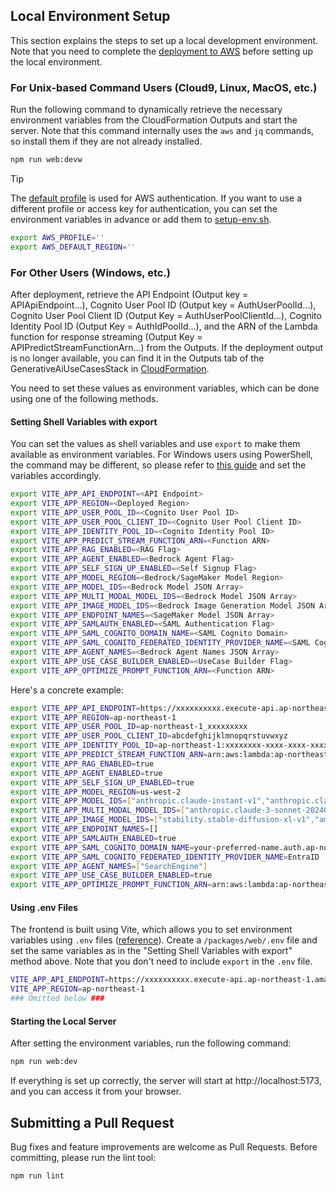 ## Local Environment Setup

This section explains the steps to set up a local development environment. Note that you need to complete the [deployment to AWS](/README.md#deployment) before setting up the local environment.

### For Unix-based Command Users (Cloud9, Linux, MacOS, etc.)

Run the following command to dynamically retrieve the necessary environment variables from the CloudFormation Outputs and start the server.
Note that this command internally uses the `aws` and `jq` commands, so install them if they are not already installed.

```bash
npm run web:devw
```

> [!TIP]
> The [default profile](https://docs.aws.amazon.com/cli/latest/userguide/cli-configure-files.html#cli-configure-files-using-profiles) is used for AWS authentication.
> If you want to use a different profile or access key for authentication, you can set the environment variables in advance or add them to [setup-env.sh](/setup-env.sh).
> ```bash
> export AWS_PROFILE=''
> export AWS_DEFAULT_REGION=''
> ```

### For Other Users (Windows, etc.)

After deployment, retrieve the API Endpoint (Output key = APIApiEndpoint...), Cognito User Pool ID (Output key = AuthUserPoolId...), Cognito User Pool Client ID (Output Key = AuthUserPoolClientId...), Cognito Identity Pool ID (Output Key = AuthIdPoolId...), and the ARN of the Lambda function for response streaming (Output Key = APIPredictStreamFunctionArn...) from the Outputs.
If the deployment output is no longer available, you can find it in the Outputs tab of the GenerativeAiUseCasesStack in [CloudFormation](https://console.aws.amazon.com/cloudformation/home).

You need to set these values as environment variables, which can be done using one of the following methods.

#### Setting Shell Variables with export

You can set the values as shell variables and use `export` to make them available as environment variables. For Windows users using PowerShell, the command may be different, so please refer to [this guide](https://learn.microsoft.com/en-us/powershell/module/microsoft.powershell.core/about/about_environment_variables) and set the variables accordingly.

```bash
export VITE_APP_API_ENDPOINT=<API Endpoint>
export VITE_APP_REGION=<Deployed Region>
export VITE_APP_USER_POOL_ID=<Cognito User Pool ID>
export VITE_APP_USER_POOL_CLIENT_ID=<Cognito User Pool Client ID>
export VITE_APP_IDENTITY_POOL_ID=<Cognito Identity Pool ID>
export VITE_APP_PREDICT_STREAM_FUNCTION_ARN=<Function ARN>
export VITE_APP_RAG_ENABLED=<RAG Flag>
export VITE_APP_AGENT_ENABLED=<Bedrock Agent Flag>
export VITE_APP_SELF_SIGN_UP_ENABLED=<Self Signup Flag>
export VITE_APP_MODEL_REGION=<Bedrock/SageMaker Model Region>
export VITE_APP_MODEL_IDS=<Bedrock Model JSON Array>
export VITE_APP_MULTI_MODAL_MODEL_IDS=<Bedrock Model JSON Array>
export VITE_APP_IMAGE_MODEL_IDS=<Bedrock Image Generation Model JSON Array>
export VITE_APP_ENDPOINT_NAMES=<SageMaker Model JSON Array>
export VITE_APP_SAMLAUTH_ENABLED=<SAML Authentication Flag>
export VITE_APP_SAML_COGNITO_DOMAIN_NAME=<SAML Cognito Domain>
export VITE_APP_SAML_COGNITO_FEDERATED_IDENTITY_PROVIDER_NAME=<SAML Cognito Provider Name>
export VITE_APP_AGENT_NAMES=<Bedrock Agent Names JSON Array>
export VITE_APP_USE_CASE_BUILDER_ENABLED=<UseCase Builder Flag>
export VITE_APP_OPTIMIZE_PROMPT_FUNCTION_ARN=<Function ARN>
```

Here's a concrete example:

```bash
export VITE_APP_API_ENDPOINT=https://xxxxxxxxxx.execute-api.ap-northeast-1.amazonaws.com/api/
export VITE_APP_REGION=ap-northeast-1
export VITE_APP_USER_POOL_ID=ap-northeast-1_xxxxxxxxx
export VITE_APP_USER_POOL_CLIENT_ID=abcdefghijklmnopqrstuvwxyz
export VITE_APP_IDENTITY_POOL_ID=ap-northeast-1:xxxxxxxx-xxxx-xxxx-xxxxxxxxxxxxxxxxx
export VITE_APP_PREDICT_STREAM_FUNCTION_ARN=arn:aws:lambda:ap-northeast-1:000000000000:function:FunctionName
export VITE_APP_RAG_ENABLED=true
export VITE_APP_AGENT_ENABLED=true
export VITE_APP_SELF_SIGN_UP_ENABLED=true
export VITE_APP_MODEL_REGION=us-west-2
export VITE_APP_MODEL_IDS=["anthropic.claude-instant-v1","anthropic.claude-v2"]
export VITE_APP_MULTI_MODAL_MODEL_IDS=["anthropic.claude-3-sonnet-20240229-v1:0"]
export VITE_APP_IMAGE_MODEL_IDS=["stability.stable-diffusion-xl-v1","amazon.titan-image-generator-v1"]
export VITE_APP_ENDPOINT_NAMES=[]
export VITE_APP_SAMLAUTH_ENABLED=true
export VITE_APP_SAML_COGNITO_DOMAIN_NAME=your-preferred-name.auth.ap-northeast-1.amazoncognito.com
export VITE_APP_SAML_COGNITO_FEDERATED_IDENTITY_PROVIDER_NAME=EntraID
export VITE_APP_AGENT_NAMES=["SearchEngine"]
export VITE_APP_USE_CASE_BUILDER_ENABLED=true
export VITE_APP_OPTIMIZE_PROMPT_FUNCTION_ARN=arn:aws:lambda:ap-northeast-1:000000000000:function:FunctionName
```

#### Using .env Files

The frontend is built using Vite, which allows you to set environment variables using `.env` files ([reference](https://vitejs.dev/guide/env-and-mode#env-files)). Create a `/packages/web/.env` file and set the same variables as in the "Setting Shell Variables with export" method above. Note that you don't need to include `export` in the `.env` file.

```bash
VITE_APP_API_ENDPOINT=https://xxxxxxxxxx.execute-api.ap-northeast-1.amazonaws.com/api/
VITE_APP_REGION=ap-northeast-1
### Omitted below ###
```

#### Starting the Local Server

After setting the environment variables, run the following command:

```bash
npm run web:dev
```

If everything is set up correctly, the server will start at http://localhost:5173, and you can access it from your browser.

## Submitting a Pull Request

Bug fixes and feature improvements are welcome as Pull Requests. Before committing, please run the lint tool:

```bash
npm run lint
```
